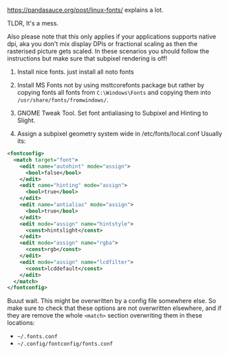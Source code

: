https://pandasauce.org/post/linux-fonts/ explains a lot.

TLDR, It's a mess.

Also please note that this only applies if your applications supports native
dpi, aka you don't mix display DPIs or fractional scaling as then the rasterised
picture gets scaled. In these scenarios you should follow the instructions but
make sure that subpixel rendering is off!

1. Install nice fonts. just install all noto fonts

2. Install MS Fonts not by using msttcorefonts package but rather by copying
fonts all fonts from `C:\Windows\Fonts` and copying them into
`/usr/share/fonts/fromwindows/`.

3. GNOME Tweak Tool. Set font antialiasing to Subpixel and Hinting to Slight.

4. Assign a subpixel geometry system wide in /etc/fonts/local.conf
Usually its:

```xml
<fontconfig>
  <match target="font">
    <edit name="autohint" mode="assign">
      <bool>false</bool>
    </edit>
    <edit name="hinting" mode="assign">
      <bool>true</bool>
    </edit>
    <edit name="antialias" mode="assign">
      <bool>true</bool>
    </edit>
    <edit mode="assign" name="hintstyle">
      <const>hintslight</const>
    </edit>
    <edit mode="assign" name="rgba">
      <const>rgb</const>
    </edit>
    <edit mode="assign" name="lcdfilter">
      <const>lcddefault</const>
    </edit>
  </match>
</fontconfig>
```

Buuut wait. This might be overwritten by a config file somewhere else. So make
sure to check that these options are not overwritten elsewhere, and if they are
remove the whole `<match>` section overwriting them in these locations:

- `~/.fonts.conf`
- `~/.config/fontconfig/fonts.conf`
